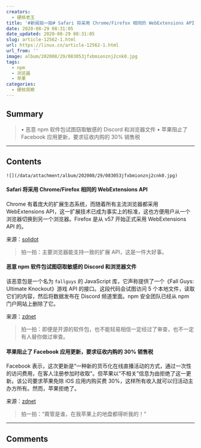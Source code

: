 ```yaml
---
creators:
  - 硬核老王
title: '#新闻拍一拍# Safari 将采用 Chrome/Firefox 相同的 WebExtensions API'
date: 2020-08-29 08:31:05
date_updated: 2020-08-29 08:31:05
slug: article-12562-1.html
url: https://linux.cn/article-12562-1.html
url_from: ''
image: album/202008/29/083053jfxbmionznj2cnk0.jpg
tags:
  - npm
  - 浏览器
  - 苹果
categories:
  - 硬核观察
---
```


## Summary

> • 恶意 npm 软件包试图窃取敏感的 Discord 和浏览器文件 • 苹果阻止了 Facebook 应用更新，要求征收内购的 30% 销售税

***

<!-- more -->

## Contents

`![](/data/attachment/album/202008/29/083053jfxbmionznj2cnk0.jpg)`

#### Safari 将采用 Chrome/Firefox 相同的 WebExtensions API

Chrome 有着庞大的扩展生态系统，而随着所有主流浏览器都采用 WebExtensions API，这一扩展技术已成为事实上的标准，这也方便用户从一个浏览器切换到另一个浏览器。Firefox 是从 v57 开始正式采用 WebExtensions API 的。

来源：[solidot](https://www.solidot.org/story?sid=65376 "https://www.solidot.org/story?sid=65376")

> 
> 拍一拍：主要浏览器能支持一致的扩展 API，这是一件大好事。
> 
> 
> 

#### 恶意 npm 软件包试图窃取敏感的 Discord 和浏览器文件

该恶意包是一个名为 `fallguys` 的 JavaScript 库，它声称提供了一个《Fall Guys: Ultimate Knockout》游戏 API 的接口。这段代码会试图访问 5 个本地文件，读取它们的内容，然后将数据发布在 Discord 频道里面。npm 安全团队已经从 npm 门户网站上删除了它。

来源：[zdnet](https://www.zdnet.com/article/malicious-npm-package-caught-trying-to-steal-sensitive-discord-and-browser-files/ "https://www.zdnet.com/article/malicious-npm-package-caught-trying-to-steal-sensitive-discord-and-browser-files/")

> 
> 拍一拍：即便是开源的软件包，也不能轻易相信一定经过了审查，也不一定有人替你做过审查。
> 
> 
> 

#### 苹果阻止了 Facebook 应用更新，要求征收内购的 30% 销售税

Facebook 表示，这次更新是“一种新的货币化在线直播活动的方式，通过一次性的访问费用，在客人注册参加时收取”。但苹果以“不相关”信息为由拒绝了这一更新。该公司要求苹果免除 iOS 应用内购买费 30%，这样所有收入就可以归活动主办方所有。然而，苹果拒绝了。

来源：[zdnet](https://www.zdnet.com/article/apple-stops-facebook-update-calling-out-30-sales-tax/ "https://www.zdnet.com/article/apple-stops-facebook-update-calling-out-30-sales-tax/")

> 
> 拍一拍：“甭管是谁，在我苹果上的地盘都得听我的！”
> 
> 
>

***

## Comments
